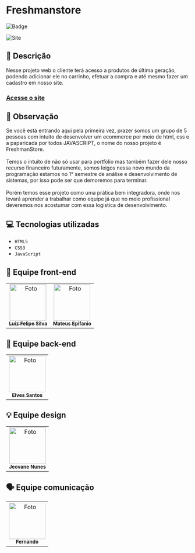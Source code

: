 # Freshmanstore

![Badge](https://img.shields.io/static/v1?label=STATUS&message=EM%20ANDAMENTO&color=blue&style=for-the-badge)             

<img src="https://freshmanstore.github.io/freshmanstore/assets/images/site.png" alt="Site">

## 📄 Descrição
Nesse projeto web o cliente terá acesso a produtos de última geração, podendo adicionar ele no carrinho, efetuar a compra e até mesmo fazer um cadastro em nosso site.

### <a href="https://freshmanstore.github.io/freshmanstore">Acesse o site</a>

## 📑 Observação
Se você está entrando aqui pela primeira vez, prazer somos um grupo de 5 pessoas com intuito de desenvolver um ecommerce por meio de html, css e a paparicada por todos JAVASCRIPT, o nome do nosso projeto é FreshmanStore.
<br><br>
Temos o intuito de não só usar para portfólio mas também fazer dele nosso recurso financeiro futuramente, somos leigos nessa novo mundo da programação estamos no 1° semestre de análise e desenvolvimento de sistemas, por isso pode ser que demoremos para terminar.
<br><br>
 Porém temos esse projeto como uma prática bem integradora, onde nos levará aprender a trabalhar como equipe já que no meio profissional deveremos nos acostumar com essa logistica de desenvolvimento.

## 💻 Tecnologias utilizadas

- ``HTML5``
- ``CSS3``
- ``JavaScript``

## 🌌 Equipe front-end


<table>
  <tr>
    <td align="center">
      <a href="https://github.com/luizfelipe9627">
        <img src="https://github.com/luizfelipe9627.png" width="100px;" alt="Foto"/><br>
        <sub>
          <b>Luiz Felipe Silva</b>
        </sub>
      </a>
    </td>
   
   <td align="center">
      <a href="https://github.com/Mateus223-ti">
        <img src="https://github.com/Mateus223-ti.png" width="100px;" alt="Foto"/><br>
        <sub>
          <b>Mateus Epifanio</b>
        </sub>
      </a>
    </td>
  </tr>
</table>

## 🔧 Equipe back-end

<table>
  <tr>
    <td align="center">
      <a href="https://github.com/elves-dev">
        <img src="https://github.com/elves-dev.png" width="100px;" alt="Foto"/><br>
        <sub>
          <b>Elves Santos</b>
        </sub>
      </a>
    </td>
  </tr>
</table>

## 💡 Equipe design

<table>
  <tr>
    <td align="center">
      <a href="https://github.com/Aoong">
        <img src="https://github.com/Aoong.png" width="100px;" alt="Foto"/><br>
        <sub>
          <b>Jeovane Nunes</b>
        </sub>
      </a>
    </td>
  </tr>
</table>

## 🗣️ Equipe comunicação 

<table>
  <tr>
    <td align="center">
      <a href="https://github.com/..">
        <img src="https://github.com/..." width="100px;" alt="Foto"/><br>
        <sub>
          <b>Fernando</b>
        </sub>
      </a>
    </td>
  </tr>
</table>
